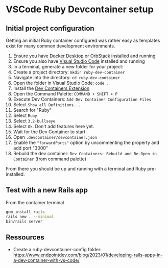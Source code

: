 # VSCode Ruby Devcontainer setup

## Initial project configuration

Getting an initial Ruby container configured was rather easy as templates exist for many common development environments.

1. Ensure you have [Docker Desktop](https://www.docker.com/products/docker-desktop/) or [OrbStack](https://orbstack.dev) installed and running
2. Ensure you also have [Visual Studio Code](https://code.visualstudio.com/) installed and running
3. In a terminal, generate a new folder for your project:
4. Create a project directory: `mkdir ruby-dev-container`
5. Navigate into the directory: `cd ruby-dev-container`
6. Open the folder in Visual Studio Code: `code .`
7. Install the [Dev Containers Extension](vscode:extension/ms-vscode-remote.remote-containers)
8. Open the Command Palette: `COMMAND + SHIFT + P`
9. Execute Dev Containers: `Add Dev Container Configuration Files`
10. Select `Show all Definitions...`
11. Search for "Ruby"
12. Select `Ruby`
13. Select `3.2-bullseye`
14. Select `Ok`. Don't add features here yet.
15. Wait for the Dev Container to start
16. Open `.devcontainer/devcontainer.json`
17. Enable the `"forwardPorts"` option by uncommenting the property and add port "3000"
18. Rebuild the dev container: `Dev Containers: Rebuild and Re-Open in Container` (from command palette)

From there you should be up and running with a terminal and Ruby pre-installed.

## Test with a new Rails app

From the container terminal

```bash
gem install rails
rails new . --minimal
bin/rails server
```

## Ressources

- Create a ruby-devcontainer-config folder: https://www.endpointdev.com/blog/2023/01/developing-rails-apps-in-a-dev-container-with-vs-code/
